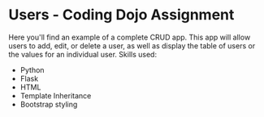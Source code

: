 # Users - Coding Dojo Assignment
Here you'll find an example of a complete CRUD app. This app will allow users to add, edit, or delete a user, as well as
display the table of users or the values for an individual user.
Skills used:
* Python
* Flask
* HTML
* Template Inheritance
* Bootstrap styling
